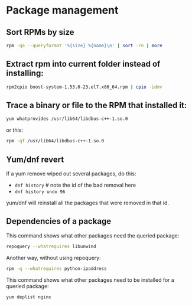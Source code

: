 # Package management

## Sort RPMs by size

``` sh
rpm -qa --queryformat '%{size} %{name}\n' | sort -rn | more
```

## Extract rpm into current folder instead of installing:

``` sh
rpm2cpio boost-system-1.53.0-23.el7.x86_64.rpm | cpio -idmv
```

## Trace a binary or file to the RPM that installed it:

``` sh
yum whatprovides /usr/lib64/libdbus-c++-1.so.0
```

or this:

``` sh
rpm -qf /usr/lib64/libdbus-c++-1.so.0
```

## Yum/dnf revert

If a yum remove wiped out several packages, do this:

-   `dnf history` # note the id of the bad removal here
-   `dnf history undo 96`

yum/dnf will reinstall all the packages that were removed in that id.

## Dependencies of a package

This command shows what other packages need the queried package:

``` sh
repoquery --whatrequires libunwind
```

Another way, without using repoquery:

``` sh
rpm -q --whatrequires python-ipaddress
```

This command shows what other packages need to be installed for a queried package:

``` sh
yum deplist nginx
```
